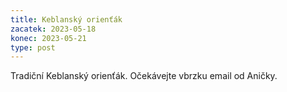 ```yaml
---
title: Keblanský orienťák
zacatek: 2023-05-18
konec: 2023-05-21
type: post
---
```

T﻿radiční Keblanský orienťák. Očekávejte vbrzku email od Aničky.
